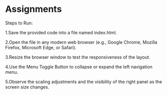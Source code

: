 # Assignments
Steps to Run:

1.Save the provided code into a file named index.html.

2.Open the file in any modern web browser (e.g., Google Chrome, Mozilla Firefox, Microsoft Edge, or Safari).

3.Resize the browser window to test the responsiveness of the layout.

4.Use the Menu Toggle Button to collapse or expand the left navigation menu.

5.Observe the scaling adjustments and the visibility of the right panel as the screen size changes.

